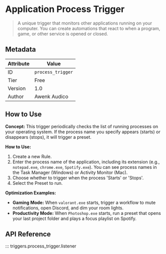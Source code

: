 # Application Process Trigger

> A unique trigger that monitors other applications running on your computer. You can create automations that react to when a program, game, or other service is opened or closed.

## Metadata

| Attribute | Value |
| --- | --- |
| ID | `process_trigger` |
| Tier | Free |
| Version | 1.0 |
| Author | Awenk Audico |

## How to Use
**Concept:**
This trigger periodically checks the list of running processes on your operating system. If the process name you specify appears (starts) or disappears (stops), it will trigger a preset.

**How to Use:**
1. Create a new Rule.
2. Enter the process name of the application, including its extension (e.g., `notepad.exe`, `chrome.exe`, `Spotify.exe`). You can see process names in the Task Manager (Windows) or Activity Monitor (Mac).
3. Choose whether to trigger when the process 'Starts' or 'Stops'.
4. Select the Preset to run.

**Optimization Examples:**
- **Gaming Mode:** When `valorant.exe` starts, trigger a workflow to mute notifications, open Discord, and dim your room lights.
- **Productivity Mode:** When `Photoshop.exe` starts, run a preset that opens your last project folder and plays a focus playlist on Spotify.

## API Reference

::: triggers.process_trigger.listener
